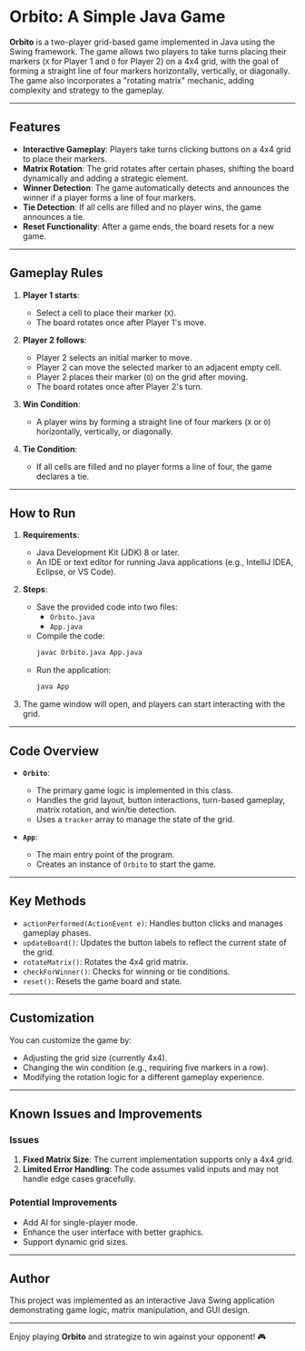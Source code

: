 # Orbito: A Simple Java Game

**Orbito** is a two-player grid-based game implemented in Java using the Swing framework. The game allows two players to take turns placing their markers (`X` for Player 1 and `O` for Player 2) on a 4x4 grid, with the goal of forming a straight line of four markers horizontally, vertically, or diagonally. The game also incorporates a "rotating matrix" mechanic, adding complexity and strategy to the gameplay.

---

## Features

- **Interactive Gameplay**: Players take turns clicking buttons on a 4x4 grid to place their markers.
- **Matrix Rotation**: The grid rotates after certain phases, shifting the board dynamically and adding a strategic element.
- **Winner Detection**: The game automatically detects and announces the winner if a player forms a line of four markers.
- **Tie Detection**: If all cells are filled and no player wins, the game announces a tie.
- **Reset Functionality**: After a game ends, the board resets for a new game.

---

## Gameplay Rules

1. **Player 1 starts**:
   - Select a cell to place their marker (`X`).
   - The board rotates once after Player 1's move.

2. **Player 2 follows**:
   - Player 2 selects an initial marker to move.
   - Player 2 can move the selected marker to an adjacent empty cell.
   - Player 2 places their marker (`O`) on the grid after moving.
   - The board rotates once after Player 2's turn.

3. **Win Condition**:
   - A player wins by forming a straight line of four markers (`X` or `O`) horizontally, vertically, or diagonally.

4. **Tie Condition**:
   - If all cells are filled and no player forms a line of four, the game declares a tie.

---

## How to Run

1. **Requirements**:
   - Java Development Kit (JDK) 8 or later.
   - An IDE or text editor for running Java applications (e.g., IntelliJ IDEA, Eclipse, or VS Code).

2. **Steps**:
   - Save the provided code into two files:
     - `Orbito.java`
     - `App.java`
   - Compile the code:
     ```sh
     javac Orbito.java App.java
     ```
   - Run the application:
     ```sh
     java App
     ```

3. The game window will open, and players can start interacting with the grid.

---

## Code Overview

- **`Orbito`**:
  - The primary game logic is implemented in this class.
  - Handles the grid layout, button interactions, turn-based gameplay, matrix rotation, and win/tie detection.
  - Uses a `tracker` array to manage the state of the grid.

- **`App`**:
  - The main entry point of the program.
  - Creates an instance of `Orbito` to start the game.

---

## Key Methods

- `actionPerformed(ActionEvent e)`: Handles button clicks and manages gameplay phases.
- `updateBoard()`: Updates the button labels to reflect the current state of the grid.
- `rotateMatrix()`: Rotates the 4x4 grid matrix.
- `checkForWinner()`: Checks for winning or tie conditions.
- `reset()`: Resets the game board and state.

---

## Customization

You can customize the game by:
- Adjusting the grid size (currently 4x4).
- Changing the win condition (e.g., requiring five markers in a row).
- Modifying the rotation logic for a different gameplay experience.

---

## Known Issues and Improvements

### Issues
1. **Fixed Matrix Size**: The current implementation supports only a 4x4 grid.
2. **Limited Error Handling**: The code assumes valid inputs and may not handle edge cases gracefully.

### Potential Improvements
- Add AI for single-player mode.
- Enhance the user interface with better graphics.
- Support dynamic grid sizes.

---

## Author

This project was implemented as an interactive Java Swing application demonstrating game logic, matrix manipulation, and GUI design.

---

Enjoy playing **Orbito** and strategize to win against your opponent! 🎮
